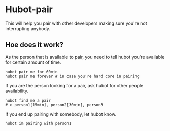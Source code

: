 # Hubot-pair

This will help you pair with other developers making sure you're not
interrupting anybody.

## Hoe does it work?

As the person that is available to pair, you need to tell hubot you're
available for certain amount of time.

```shell
hubot pair me for 60min
hubot pair me forever # in case you're hard core in pairing
```

If you are the person looking for a pair, ask hubot for other people
availability.

```shell
hubot find me a pair
# > person1[15min], person2[30min], person3
```

If you end up pairing with somebody, let hubot know.

```shell
hubot im pairing with person1
```
